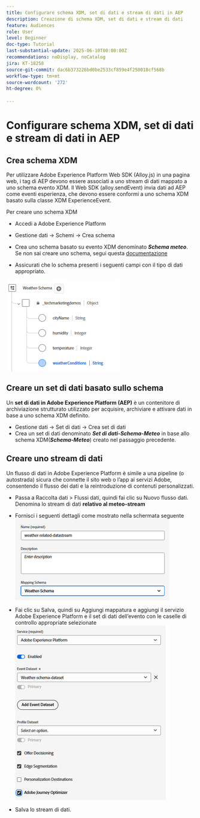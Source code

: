 ```yaml
---
title: Configurare schema XDM, set di dati e stream di dati in AEP
description: Creazione di schema XDM, set di dati e stream di dati
feature: Audiences
role: User
level: Beginner
doc-type: Tutorial
last-substantial-update: 2025-06-10T00:00:00Z
recommendations: noDisplay, noCatalog
jira: KT-18258
source-git-commit: dac6b373226bd0be2533cf859e4f250018cf568b
workflow-type: tm+mt
source-wordcount: '272'
ht-degree: 0%

---
```


# Configurare schema XDM, set di dati e stream di dati in AEP

## Crea schema XDM

Per utilizzare Adobe Experience Platform Web SDK (Alloy.js) in una pagina web, i tag di AEP devono essere associati a uno stream di dati mappato a uno schema evento XDM. Il Web SDK (alloy.sendEvent) invia dati ad AEP come eventi esperienza, che devono essere conformi a uno schema XDM basato sulla classe XDM ExperienceEvent.

Per creare uno schema XDM

* Accedi a Adobe Experience Platform
* Gestione dati -> Schemi -> Crea schema

* Crea uno schema basato su evento XDM denominato **_Schema meteo_**. Se non sai creare uno schema, segui questa [documentazione](https://experienceleague.adobe.com/en/docs/experience-platform/xdm/tutorials/create-schema-ui)


* Assicurati che lo schema presenti i seguenti campi con il tipo di dati appropriato.

![schema-meteo](assets/weather-schema.png)

## Creare un set di dati basato sullo schema

Un **set di dati in Adobe Experience Platform (AEP)** è un contenitore di archiviazione strutturato utilizzato per acquisire, archiviare e attivare dati in base a uno schema XDM definito.


* Gestione dati -> Set di dati -> Crea set di dati
* Crea un set di dati denominato **_Set di dati-Schema-Meteo_** in base allo schema XDM(_&#x200B;**Schema-Meteo**&#x200B;_) creato nel passaggio precedente.


## Creare uno stream di dati

Un flusso di dati in Adobe Experience Platform è simile a una pipeline (o autostrada) sicura che connette il sito web o l’app ai servizi Adobe, consentendo il flusso dei dati e la reintroduzione di contenuti personalizzati.

* Passa a Raccolta dati > Flussi dati, quindi fai clic su Nuovo flusso dati. Denomina lo stream di dati **relativo al meteo-stream**


* Fornisci i seguenti dettagli come mostrato nella schermata seguente
  ![flusso di dati](assets/datastream.png)
* Fai clic su Salva, quindi su Aggiungi mappatura e aggiungi il servizio Adobe Experience Platform e il set di dati dell’evento con le caselle di controllo appropriate selezionate
  ![datastream-mapping](assets/datastream-service.png)

* Salva lo stream di dati.
